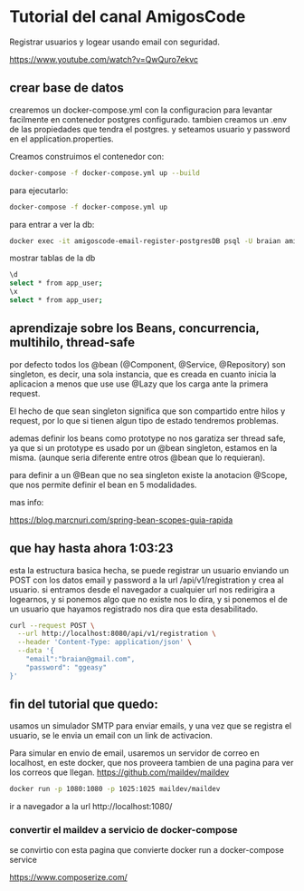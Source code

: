 # Tutorial del canal AmigosCode
Registrar usuarios y logear usando email con seguridad.

https://www.youtube.com/watch?v=QwQuro7ekvc

## crear base de datos
crearemos un docker-compose.yml con la configuracion para levantar facilmente en contenedor postgres configurado.
tambien creamos un .env de las propiedades que tendra el postgres. y seteamos usuario y password en el application.properties.

Creamos construimos el contenedor con:

```bash
docker-compose -f docker-compose.yml up --build
```

para ejecutarlo:

```bash
docker-compose -f docker-compose.yml up
```

para entrar a ver la db:
  
```bash
docker exec -it amigoscode-email-register-postgresDB psql -U braian amigoscodeEmailRegister
```

mostrar tablas de la db

```bash
\d
select * from app_user;
\x
select * from app_user;
```


## aprendizaje sobre los Beans, concurrencia, multihilo, thread-safe

por defecto todos los @bean (@Component, @Service, @Repository) son singleton, es decir, una sola instancia, que es creada en cuanto inicia la aplicacion a menos que use use @Lazy que los carga ante la primera request.

El hecho de que sean singleton significa que son compartido entre hilos y request, por lo que si tienen algun tipo de estado tendremos problemas.

ademas definir los beans como prototype no nos garatiza ser thread safe, ya que si un prototype es usado por un @bean singleton, estamos en la misma. (aunque seria diferente entre otros @bean que lo requieran).

para definir a un @Bean que no sea singleton existe la anotacion @Scope, que nos permite definir el bean en 5 modalidades.

mas info:

https://blog.marcnuri.com/spring-bean-scopes-guia-rapida

## que hay hasta ahora 1:03:23
esta la estructura basica hecha, se puede registrar un usuario enviando un POST con los datos
email y password a la url /api/v1/registration
y crea al usuario.
si entramos desde el navegador a cualquier url nos redirigira a logearnos, y si ponemos
algo que no existe nos lo dira, y si ponemos el de un usuario que hayamos registrado nos dira que esta desabilitado.

```bash
curl --request POST \
  --url http://localhost:8080/api/v1/registration \
  --header 'Content-Type: application/json' \
  --data '{
	"email":"braian@gmail.com",
	"password": "ggeasy"
}'
```

## fin del tutorial que quedo:

usamos un simulador SMTP para enviar emails, y una vez que se registra el usuario, se le envia un email con un link de activacion.

Para simular en envio de email, usaremos un servidor de correo en localhost, en este docker, que nos proveera tambien de una pagina para ver los correos que llegan.
https://github.com/maildev/maildev

```bash
docker run -p 1080:1080 -p 1025:1025 maildev/maildev
```

ir a navegador a la url http://localhost:1080/


### convertir el maildev a servicio de docker-compose

se convirtio con esta pagina que convierte docker run a docker-compose service

https://www.composerize.com/

